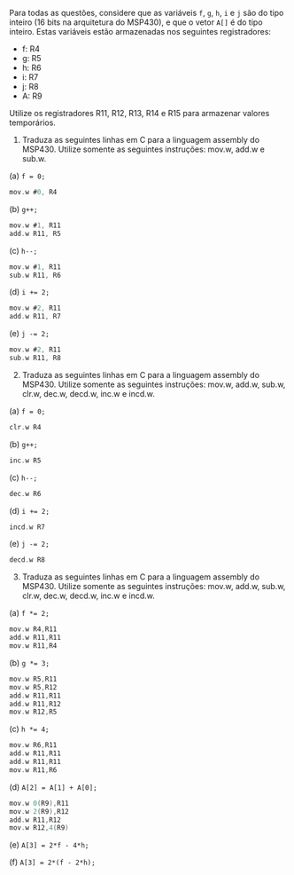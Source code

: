 Para todas as questões, considere que as variáveis `f`, `g`, `h`, `i` e `j` são do tipo inteiro (16 bits na arquitetura do MSP430), e que o vetor `A[]` é do tipo inteiro. Estas variáveis estão armazenadas nos seguintes registradores:

- f: R4
- g: R5
- h: R6
- i: R7
- j: R8
- A: R9

Utilize os registradores R11, R12, R13, R14 e R15 para armazenar valores temporários.

1. Traduza as seguintes linhas em C para a linguagem assembly do MSP430. Utilize somente as seguintes instruções: mov.w, add.w e sub.w.

(a) `f = 0;`

```C
mov.w #0, R4
```

(b) `g++;`

```C
mov.w #1, R11
add.w R11, R5
```

(c) `h--;`
```C
mov.w #1, R11
sub.w R11, R6
```
(d) `i += 2;`

```C
mov.w #2, R11
add.w R11, R7
```

(e) `j -= 2;`
```C
mov.w #2, R11
sub.w R11, R8
```

2. Traduza as seguintes linhas em C para a linguagem assembly do MSP430. Utilize somente as seguintes instruções: mov.w, add.w, sub.w, clr.w, dec.w, decd.w, inc.w e incd.w.

(a) `f = 0;`
```C
clr.w R4
```

(b) `g++;`
```C
inc.w R5
```

(c) `h--;`
```C
dec.w R6
```

(d) `i += 2;`
```C
incd.w R7
```

(e) `j -= 2;`
```C
decd.w R8
```

3. Traduza as seguintes linhas em C para a linguagem assembly do MSP430. Utilize somente as seguintes instruções: mov.w, add.w, sub.w, clr.w, dec.w, decd.w, inc.w e incd.w.

(a) `f *= 2;`
```C
mov.w R4,R11
add.w R11,R11
mov.w R11,R4
```

(b) `g *= 3;`
```C
mov.w R5,R11
mov.w R5,R12
add.w R11,R11
add.w R11,R12
mov.w R12,R5
```

(c) `h *= 4;`
```C
mov.w R6,R11
add.w R11,R11
add.w R11,R11
mov.w R11,R6
```
(d) `A[2] = A[1] + A[0];`
```C
mov.w 0(R9),R11
mov.w 2(R9),R12
add.w R11,R12
mov.w R12,4(R9)
```
(e) `A[3] = 2*f - 4*h;`

(f) `A[3] = 2*(f - 2*h);`
